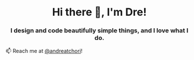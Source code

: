 <h1 align="center">
<br>
  Hi there 👋, I'm Dre!
  <br>
</h1>
<h3 align="center">
  I design and code beautifully simple things, and I love what I do.
 </h3>

📫 Reach me at [@andreatchori](https://www.linkedin.com/in/andré-atchori-218472113/)!


